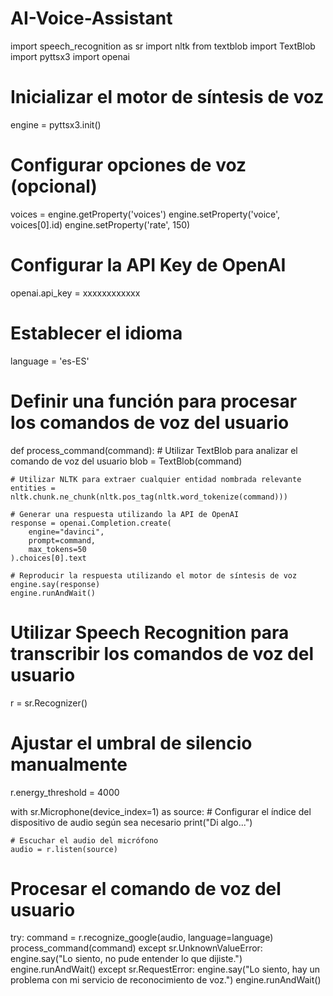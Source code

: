 # AI-Voice-Assistant
import speech_recognition as sr
import nltk
from textblob import TextBlob
import pyttsx3
import openai

# Inicializar el motor de síntesis de voz
engine = pyttsx3.init()

# Configurar opciones de voz (opcional)
voices = engine.getProperty('voices')
engine.setProperty('voice', voices[0].id)
engine.setProperty('rate', 150)

# Configurar la API Key de OpenAI
openai.api_key = xxxxxxxxxxxx

# Establecer el idioma
language = 'es-ES'

# Definir una función para procesar los comandos de voz del usuario
def process_command(command):
    # Utilizar TextBlob para analizar el comando de voz del usuario
    blob = TextBlob(command)
    
    # Utilizar NLTK para extraer cualquier entidad nombrada relevante
    entities = nltk.chunk.ne_chunk(nltk.pos_tag(nltk.word_tokenize(command)))
    
    # Generar una respuesta utilizando la API de OpenAI
    response = openai.Completion.create(
        engine="davinci",
        prompt=command,
        max_tokens=50
    ).choices[0].text
    
    # Reproducir la respuesta utilizando el motor de síntesis de voz
    engine.say(response)
    engine.runAndWait()

# Utilizar Speech Recognition para transcribir los comandos de voz del usuario
r = sr.Recognizer()

# Ajustar el umbral de silencio manualmente
r.energy_threshold = 4000

with sr.Microphone(device_index=1) as source:  # Configurar el índice del dispositivo de audio según sea necesario
    print("Di algo...")
    
    # Escuchar el audio del micrófono
    audio = r.listen(source)

# Procesar el comando de voz del usuario
try:
    command = r.recognize_google(audio, language=language)
    process_command(command)
except sr.UnknownValueError:
    engine.say("Lo siento, no pude entender lo que dijiste.")
    engine.runAndWait()
except sr.RequestError:
    engine.say("Lo siento, hay un problema con mi servicio de reconocimiento de voz.")
    engine.runAndWait()
